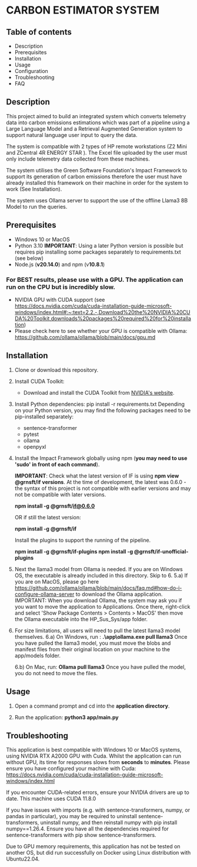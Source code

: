 # CARBON ESTIMATOR SYSTEM

##  Table of contents

- Description
- Prerequisites
- Installation
- Usage
- Configuration
- Troubleshooting
- FAQ

## Description
This project aimed to build an integrated system which converts telemetry data into carbon emissions estimations which was part of a pipeline using a Large Language Model and a Retrieval Augmented Generation system to support natural language user input to query the data. 

The system is compatible with 2 types of HP remote workstations (Z2 Mini and ZCentral 4R ENERGY STAR ). The Excel file uploaded by the user must only include telemetry data collected from these machines.

The system utilises the Green Software Foundation's Impact Framework to support its generation of carbon emissions therefore the user must have already installed this framework on their machine in order for the system to work (See Installation).

The system uses Ollama server to support the use of the offline Llama3 8B Model to run the queries.

## Prerequisites
- Windows 10 or MacOS
- Python 3.10 
 **IMPORTANT**: Using a later Python version is possible but requires pip installing some packages separately to requirements.txt (see below)
- Node.js (**v20.14.0**) and npm (v**10.8.1**)

### For BEST results, please use with a GPU. The application can run on the CPU but is incredibly slow.
- NVIDIA GPU with CUDA support (see https://docs.nvidia.com/cuda/cuda-installation-guide-microsoft-windows/index.html#:~:text=2.2.-,Download%20the%20NVIDIA%20CUDA%20Toolkit,downloads%20packages%20required%20for%20installation)
- Please check here to see whether your GPU is compatible with Ollama:  https://github.com/ollama/ollama/blob/main/docs/gpu.md

## Installation
1. Clone or download this repository.


2. Install CUDA Toolkit:
   - Download and install the CUDA Toolkit from [NVIDIA's website](https://developer.nvidia.com/cuda-downloads).


3. Install Python dependencies: 
   pip install -r requirements.txt 
   Depending on your Python version, you may find the following packages need to be pip-installed separately:
   - sentence-transformer
   - pytest
   - ollama
   - openpyxl 

5. Install the Impact Framework globally using npm (**you may need to use 'sudo' in front of each command**).

   **IMPORTANT**: Check what the latest version of IF is using **npm view @grnsft/if versions**. At the time of development, the latest was 0.6.0 - the syntax of this project is not compatible with earlier versions and may not be compatible with later versions.
   
   **npm install -g @grnsft/if@0.6.0**
   
   OR if still the latest version:
   
   **npm install -g @grnsft/if** 
   
   
   Install the plugins to support the running of the pipeline.
   
   **npm install -g @grnsft/if-plugins
   npm install -g @grnsft/if-unofficial-plugins**


5. Next the llama3 model from Ollama is needed. If you are on Windows OS, the executable is already included in this directory. Skip to 6.
   5.a) If you are on MacOS, please go here https://github.com/ollama/ollama/blob/main/docs/faq.md#how-do-i-configure-ollama-server to download the Ollama application.
   IMPORTANT: When you download Ollama, the system may ask you if you want to move the application to Applications. Once there, right-click and select 'Show Package Contents > Contents > MacOS' then move the Ollama executable into    the HP_Sus_Sys/app folder.
 

6. For size limitations, all users will need to pull the latest llama3 model themselves. 
   6.a) On Windows, run :
     **.\app\ollama.exe pull llama3**
    Once you have pulled the llama3 model, you must move the blobs and manifest files from their original location on your machine to the app/models folder.
   
   6.b) On Mac, run:
   **Ollama pull llama3**
   Once you have pulled the model, you do not need to move the files.



## Usage

1. Open a command prompt and cd into the **application directory**.

2. Run the application: **python3 app/main.py**



## Troubleshooting

This application is best compatible with Windows 10 or MacOS systems, using NVIDIA RTX A2000 GPU with Cuda. Whilst the application can run without GPU, its time for responses slows from **seconds** to **minutes**. Please ensure you have configured your machine with Cuda: https://docs.nvidia.com/cuda/cuda-installation-guide-microsoft-windows/index.html

If you encounter CUDA-related errors, ensure your NVIDIA drivers are up to date. This machine uses CUDA 11.8.0

If you have issues with imports (e.g. with sentence-transformers, numpy, or pandas in particular), you may be required to uninstall sentence-transformers, uninstall numpy, and then reinstall numpy with pip install numpy==1.26.4. Ensure you have all the dependencies required for sentence-transformers with pip show sentence-transformers.

Due to GPU memory requirements, this application has not be tested on another OS, but did run successfully on Docker using Linux distribution with Ubuntu22.04. 
